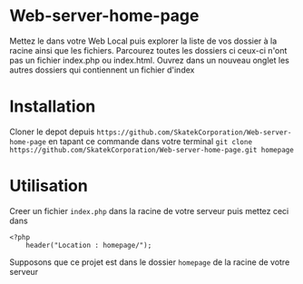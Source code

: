 # Web-server-home-page
Mettez le dans votre Web Local puis explorer la liste de vos dossier à la racine ainsi que les fichiers.
Parcourez toutes les dossiers ci ceux-ci n'ont pas un fichier index.php ou index.html. Ouvrez dans un nouveau onglet les autres dossiers qui contiennent un fichier d'index
# Installation
Cloner le depot depuis `https://github.com/SkatekCorporation/Web-server-home-page` en tapant ce commande dans votre terminal
`git clone https://github.com/SkatekCorporation/Web-server-home-page.git homepage`
# Utilisation
Creer un fichier `index.php` dans la racine de votre serveur puis mettez ceci dans

```
<?php
	header("Location : homepage/");
```
Supposons que ce projet est dans le dossier `homepage` de la racine de votre serveur

